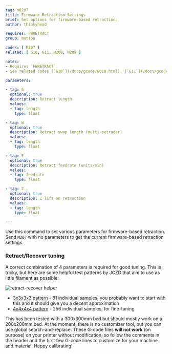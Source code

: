 ```yaml
---
tag: m0207
title: Firmware Retraction Settings
brief: Set options for firmware-based retraction.
author: thinkyhead

requires: FWRETRACT
group: motion

codes: [ M207 ]
related: [ G10, G11, M208, M209 ]

notes:
- Requires `FWRETRACT`.
- See related codes [`G10`](/docs/gcode/G010.html), [`G11`](/docs/gcode/G011.html), [`M208`](/docs/gcode/M208.html), and [`M209`](/docs/gcode/M209.html).

parameters:

- tag: S
  optional: true
  description: Retract length
  values:
  - tag: length
    type: float

- tag: W
  optional: true
  description: Retract swap length (multi-extruder)
  values:
  - tag: length
    type: float

- tag: F
  optional: true
  description: Retract feedrate (units/min)
  values:
  - tag: feedrate
    type: float

- tag: Z
  optional: true
  description: Z lift on retraction
  values:
  - tag: length
    type: float

---
```


Use this command to set various parameters for firmware-based retraction. Send `M207` with no parameters to get the current firmware-based retraction settings.

### Retract/Recover tuning

A correct combination of 4 parameters is required for good tuning. This is tricky, but here are some helpful test patterns by JCZD that aim to use as little filament as possible:

![retract-recover helper](https://engrenage.ch/files/marlin_retract_recover_helper.png)

* [3x3x3x3 pattern](https://engrenage.ch/files/retract_recover_3x3x3x3-jczd.gcode) - 81 individual samples, you probably want to start with this and it should give you a decent approximation
* [4x4x4x4 pattern](https://engrenage.ch/files/retract_recover_3x3x3x3-jczd.gcode) - 256 individual samples, for fine-tuning

This has been tested with a 300x300mm bed but should mostly work on a 200x200mm bed. At the moment, there is no customizer tool, but you can use global search-and-replace. These G-code files **will not work** (on purpose) on your printer without modification, so follow the comments in the header and the first few G-code lines to customize for your machine and material. Happy calibrating!
